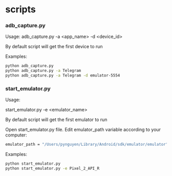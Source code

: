 # scripts
### adb_capture.py
Usage: 
adb_capture.py -a <app_name> -d <device_id>

By default script will get the first device to run

Examples:
```sh
python adb_capture.py
python adb_capture.py -a Telegram
python adb_capture.py -a Telegram -d emulator-5554
```

### start_emulator.py
Usage:

start_emulator.py -e <emulator_name>

By default script will get the first emulator to run

Open start_emulator.py file. Edit emulator_path variable according to your computer:
```sh
emulator_path = "/Users/pynguyen/Library/Android/sdk/emulator/emulator"
```

Examples:
```sh
python start_emulator.py
python start_emulator.py -e Pixel_2_API_R
```